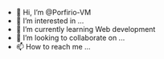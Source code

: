 - 👋 Hi, I’m @Porfirio-VM
- 👀 I’m interested in ...
- 🌱 I’m currently learning Web development
- 💞️ I’m looking to collaborate on ...
- 📫 How to reach me ...

<!---
Porfirio-VM/Porfirio-VM is a ✨ special ✨ repository because its `README.md` (this file) appears on your GitHub profile.
You can click the Preview link to take a look at your changes.
--->

